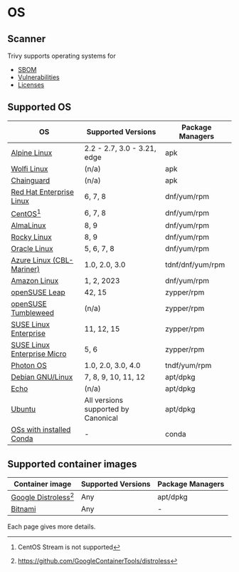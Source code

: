 # OS

## Scanner
Trivy supports operating systems for 

- [SBOM][sbom]
- [Vulnerabilities][vuln]
- [Licenses][license]

## Supported OS

| OS                                    | Supported Versions                  | Package Managers |
|---------------------------------------|-------------------------------------|------------------|
| [Alpine Linux](alpine.md)             | 2.2 - 2.7, 3.0 - 3.21, edge         | apk              |
| [Wolfi Linux](wolfi.md)               | (n/a)                               | apk              |
| [Chainguard](chainguard.md)           | (n/a)                               | apk              |
| [Red Hat Enterprise Linux](rhel.md)   | 6, 7, 8                             | dnf/yum/rpm      |
| [CentOS](centos.md)[^1]               | 6, 7, 8                             | dnf/yum/rpm      |
| [AlmaLinux](alma.md)                  | 8, 9                                | dnf/yum/rpm      |
| [Rocky Linux](rocky.md)               | 8, 9                                | dnf/yum/rpm      |
| [Oracle Linux](oracle.md)             | 5, 6, 7, 8                          | dnf/yum/rpm      |
| [Azure Linux (CBL-Mariner)](azure.md) | 1.0, 2.0, 3.0                       | tdnf/dnf/yum/rpm |
| [Amazon Linux](amazon.md)             | 1, 2, 2023                          | dnf/yum/rpm      |
| [openSUSE Leap](suse.md)              | 42, 15                              | zypper/rpm       |
| [openSUSE Tumbleweed](suse.md)        | (n/a)                               | zypper/rpm       |
| [SUSE Linux Enterprise](suse.md)      | 11, 12, 15                          | zypper/rpm       |
| [SUSE Linux Enterprise Micro](suse.md)| 5, 6                                | zypper/rpm       |
| [Photon OS](photon.md)                | 1.0, 2.0, 3.0, 4.0                  | tndf/yum/rpm     |
| [Debian GNU/Linux](debian.md)         | 7, 8, 9, 10, 11, 12                 | apt/dpkg         |
| [Echo](echo.md)                       | (n/a)                               | apt/dpkg         |
| [Ubuntu](ubuntu.md)                   | All versions supported by Canonical | apt/dpkg         |
| [OSs with installed Conda](../others/conda.md)  | -                                   | conda            |

## Supported container images

| Container image                               | Supported Versions                  | Package Managers |
|-----------------------------------------------|-------------------------------------|------------------|
| [Google Distroless](google-distroless.md)[^2] | Any                                 | apt/dpkg         |
| [Bitnami](../others/bitnami.md)                         | Any                                 | -                |

Each page gives more details.

[^1]: CentOS Stream is not supported 
[^2]: https://github.com/GoogleContainerTools/distroless


[sbom]: ../../supply-chain/sbom.md
[vuln]: ../../scanner/vulnerability.md
[license]: ../../scanner/license.md
